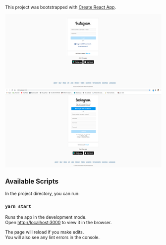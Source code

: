 This project was bootstrapped with [Create React App](https://github.com/facebook/create-react-app).

![login](screenshots/login_sc.png?raw=true)
![login](screenshots/signup_sc.png?raw=true)

## Available Scripts

In the project directory, you can run:

### `yarn start`

Runs the app in the development mode.<br />
Open [http://localhost:3000](http://localhost:3000) to view it in the browser.

The page will reload if you make edits.<br />
You will also see any lint errors in the console.
